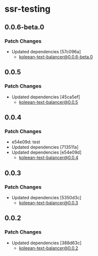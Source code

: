 # ssr-testing

## 0.0.6-beta.0

### Patch Changes

- Updated dependencies [57c096a]
  - koleean-text-balancer@0.0.6-beta.0

## 0.0.5

### Patch Changes

- Updated dependencies [45ca5ef]
  - koleean-text-balancer@0.0.5

## 0.0.4

### Patch Changes

- e54e09d: test
- Updated dependencies [713511a]
- Updated dependencies [e54e09d]
  - koleean-text-balancer@0.0.4

## 0.0.3

### Patch Changes

- Updated dependencies [5350d3c]
  - koleean-text-balancer@0.0.3

## 0.0.2

### Patch Changes

- Updated dependencies [388d63c]
  - koleean-text-balancer@0.0.2
